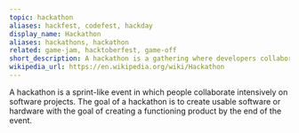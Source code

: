 ```yaml
---
topic: hackathon
aliases: hackfest, codefest, hackday
display_name: Hackathon
aliases: hackathons, hackathon
related: game-jam, hacktoberfest, game-off
short_description: A hackathon is a gathering where developers collaboratively code in an extreme manner over a short period of time.
wikipedia_url: https://en.wikipedia.org/wiki/Hackathon
---
```

A hackathon is a sprint-like event in which people collaborate intensively on software projects. The goal of a hackathon is to create usable software or hardware with the goal of creating a functioning product by the end of the event.
